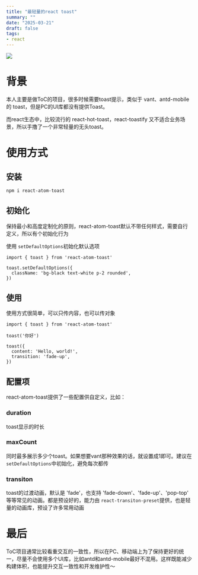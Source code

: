 ```yaml
---
title: "最轻量的react toast"
summary: ""
date: "2025-03-21"
draft: false
tags:
- react
---
```


![](https://cdn.nlark.com/yuque/0/2025/gif/1447731/1742538489483-1e06d758-5ae7-4c15-9be0-9d75404b51ba.gif)

# 背景
本人主要是做ToC的项目，很多时候需要toast提示，类似于 vant、antd-mobile 的 toast，但是PC的UI库都没有提供Toast。

而react生态中，比较流行的 react-hot-toast，react-toastify 又不适合业务场景，所以手撸了一个非常轻量的无头toast。

# 使用方式
## 安装
```bash
npm i react-atom-toast
```



## 初始化
保持最小和高度定制化的原则，react-atom-toast默认不带任何样式，需要自行定义，所以有个初始化行为

使用 `setDefaultOptions`初始化默认选项

```tsx
import { toast } from 'react-atom-toast'

toast.setDefaultOptions({
  className: 'bg-black text-white p-2 rounded',
})
```

## 使用
使用方式很简单，可以只传内容，也可以传对象

```tsx
import { toast } from 'react-atom-toast'

toast('你好')

toast({
  content: 'Hello, world!',
  transition: 'fade-up',
})
```

## 配置项
react-atom-toast提供了一些配置供自定义，比如：

### duration
toast显示的时长

### maxCount
同时最多展示多少个toast。如果想要vant那种效果的话，就设置成1即可。建议在 `setDefaultOptions`中初始化，避免每次都传

### transiton
toast的过渡动画，默认是 'fade'，也支持 'fade-down'、'fade-up'、'pop-top' 等等常见的动画。都是预设好的，能力由 `react-transiton-preset`提供，也是轻量的动画库，预设了许多常用动画



# 最后
ToC项目通常比较看重交互的一致性，所以在PC、移动端上为了保持更好的统一，尽量不会使用多个UI库，比如antd和antd-mobile最好不混用。这样既能减少构建体积，也能提升交互一致性和开发维护性～

